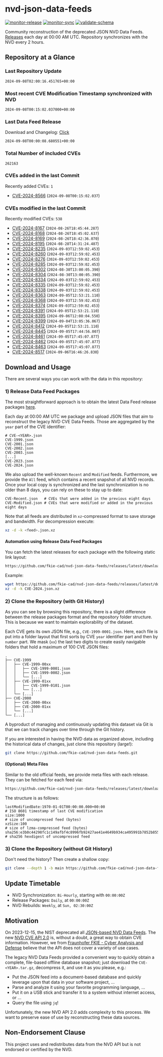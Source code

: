 # nvd-json-data-feeds

[![monitor-release](https://github.com/fkie-cad/nvd-json-data-feeds/actions/workflows/monitor_release.yml/badge.svg)](https://github.com/fkie-cad/nvd-json-data-feeds/actions/workflows/monitor_release.yml)
[![monitor-sync](https://github.com/fkie-cad/nvd-json-data-feeds/actions/workflows/monitor_sync.yml/badge.svg)](https://github.com/fkie-cad/nvd-json-data-feeds/actions/workflows/monitor_sync.yml)
[![validate-schema](https://github.com/fkie-cad/nvd-json-data-feeds/actions/workflows/validate_schema.yml/badge.svg)](https://github.com/fkie-cad/nvd-json-data-feeds/actions/workflows/validate_schema.yml)

Community reconstruction of the deprecated JSON NVD Data Feeds.
[Releases](https://github.com/fkie-cad/nvd-json-data-feeds/releases/latest) each day at 00:00 AM UTC.
Repository synchronizes with the NVD every 2 hours.

## Repository at a Glance

### Last Repository Update

```plain
2024-09-08T02:00:16.451765+00:00
```

### Most recent CVE Modification Timestamp synchronized with NVD

```plain
2024-09-08T00:15:02.037000+00:00
```

### Last Data Feed Release

Download and Changelog: [Click](https://github.com/fkie-cad/nvd-json-data-feeds/releases/latest)

```plain
2024-09-08T00:00:08.680551+00:00
```

### Total Number of included CVEs

```plain
262163
```

### CVEs added in the last Commit

Recently added CVEs: `1`

- [CVE-2024-8566](CVE-2024/CVE-2024-85xx/CVE-2024-8566.json) (`2024-09-08T00:15:02.037`)


### CVEs modified in the last Commit

Recently modified CVEs: `538`

- [CVE-2024-8167](CVE-2024/CVE-2024-81xx/CVE-2024-8167.json) (`2024-08-26T18:45:44.287`)
- [CVE-2024-8168](CVE-2024/CVE-2024-81xx/CVE-2024-8168.json) (`2024-08-26T18:45:02.637`)
- [CVE-2024-8169](CVE-2024/CVE-2024-81xx/CVE-2024-8169.json) (`2024-08-26T18:42:36.070`)
- [CVE-2024-8195](CVE-2024/CVE-2024-81xx/CVE-2024-8195.json) (`2024-08-28T14:31:24.487`)
- [CVE-2024-8235](CVE-2024/CVE-2024-82xx/CVE-2024-8235.json) (`2024-09-03T12:59:02.453`)
- [CVE-2024-8260](CVE-2024/CVE-2024-82xx/CVE-2024-8260.json) (`2024-09-03T12:59:02.453`)
- [CVE-2024-8276](CVE-2024/CVE-2024-82xx/CVE-2024-8276.json) (`2024-09-03T12:59:02.453`)
- [CVE-2024-8285](CVE-2024/CVE-2024-82xx/CVE-2024-8285.json) (`2024-09-03T12:59:02.453`)
- [CVE-2024-8302](CVE-2024/CVE-2024-83xx/CVE-2024-8302.json) (`2024-08-30T13:00:05.390`)
- [CVE-2024-8304](CVE-2024/CVE-2024-83xx/CVE-2024-8304.json) (`2024-08-30T13:00:05.390`)
- [CVE-2024-8334](CVE-2024/CVE-2024-83xx/CVE-2024-8334.json) (`2024-09-03T12:59:02.453`)
- [CVE-2024-8335](CVE-2024/CVE-2024-83xx/CVE-2024-8335.json) (`2024-09-03T12:59:02.453`)
- [CVE-2024-8338](CVE-2024/CVE-2024-83xx/CVE-2024-8338.json) (`2024-09-03T12:59:02.453`)
- [CVE-2024-8363](CVE-2024/CVE-2024-83xx/CVE-2024-8363.json) (`2024-09-05T12:53:21.110`)
- [CVE-2024-8368](CVE-2024/CVE-2024-83xx/CVE-2024-8368.json) (`2024-09-03T12:59:02.453`)
- [CVE-2024-8374](CVE-2024/CVE-2024-83xx/CVE-2024-8374.json) (`2024-09-03T12:59:02.453`)
- [CVE-2024-8391](CVE-2024/CVE-2024-83xx/CVE-2024-8391.json) (`2024-09-05T12:53:21.110`)
- [CVE-2024-8395](CVE-2024/CVE-2024-83xx/CVE-2024-8395.json) (`2024-09-06T12:08:04.550`)
- [CVE-2024-8399](CVE-2024/CVE-2024-83xx/CVE-2024-8399.json) (`2024-09-04T13:05:36.067`)
- [CVE-2024-8412](CVE-2024/CVE-2024-84xx/CVE-2024-8412.json) (`2024-09-05T12:53:21.110`)
- [CVE-2024-8445](CVE-2024/CVE-2024-84xx/CVE-2024-8445.json) (`2024-09-05T17:44:56.007`)
- [CVE-2024-8461](CVE-2024/CVE-2024-84xx/CVE-2024-8461.json) (`2024-09-05T17:45:07.877`)
- [CVE-2024-8462](CVE-2024/CVE-2024-84xx/CVE-2024-8462.json) (`2024-09-05T17:45:07.877`)
- [CVE-2024-8463](CVE-2024/CVE-2024-84xx/CVE-2024-8463.json) (`2024-09-05T17:45:07.877`)
- [CVE-2024-8517](CVE-2024/CVE-2024-85xx/CVE-2024-8517.json) (`2024-09-06T16:46:26.830`)


## Download and Usage

There are several ways you can work with the data in this repository:

### 1) Release Data Feed Packages

The most straightforward approach is to obtain the latest Data Feed release packages [here](https://github.com/fkie-cad/nvd-json-data-feeds/releases/latest).

Each day at 00:00 AM UTC we package and upload JSON files that aim to reconstruct the legacy NVD CVE Data Feeds.
Those are aggregated by the `year` part of the CVE identifier:

```
# CVE-<YEAR>.json
CVE-1999.json
CVE-2001.json
CVE-2002.json
CVE-2003.json
[...]
CVE-2023.json
CVE-2024.json
```

We also upload the well-known `Recent` and `Modified` feeds.
Furthermore, we provide the `All` feed, which contains a recent snapshot of all NVD records.
Once your local copy is synchronized and the last synchronization is no older than 8 days, you can rely on these to stay up to date:

```plain
CVE-Recent.json   # CVEs that were added in the previous eight days
CVE-Modified.json # CVEs that were modified or added in the previous eight days
```

Note that all feeds are distributed in `xz`-compressed format to save storage and bandwidth.
For decompression execute:

```sh
xz -d -k <feed>.json.xz
```

#### Automation using Release Data Feed Packages

You can fetch the latest releases for each package with the following static link layout:

```sh
https://github.com/fkie-cad/nvd-json-data-feeds/releases/latest/download/CVE-<YEAR>.json.xz
```

Example:

```sh
wget https://github.com/fkie-cad/nvd-json-data-feeds/releases/latest/download/CVE-2024.json.xz
xz -d -k CVE-2024.json.xz
```

### 2) Clone the Repository (with Git History)

As you can see by browsing this repository, there is a slight difference between the release packages format and the repository folder structure.
This is because we want to maintain explorability of the dataset.

Each CVE gets its own JSON file, e.g., `CVE-1999-0001.json`.
Here, each file is put into a folder layout that first sorts by CVE `year` identifier part and then by `number` part.
We mask (`xx`) the last two digits to create easily navigable folders that hold a maximum of 100 CVE JSON files:

```plain
.
├── CVE-1999
│   ├── CVE-1999-00xx
│   │   ├── CVE-1999-0001.json
│   │   ├── CVE-1999-0002.json
│   │   └── [...]
│   ├── CVE-1999-01xx
│   │   ├── CVE-1999-0101.json
│   │   └── [...]
│   └── [...]
├── CVE-2000
│   ├── CVE-2000-00xx
│   ├── CVE-2000-01xx
│   └── [...]
└── [...]
```

A byproduct of managing and continuously updating this dataset via Git is that we can track changes over time through the Git history.

If you are interested in having the NVD data as organized above, including the historical data of changes, just clone this repository (large!):

```sh
git clone https://github.com/fkie-cad/nvd-json-data-feeds.git
```

#### (Optional) Meta Files

Similar to the old official feeds, we provide meta files with each release. They can be fetched for each feed via:

```sh
https://github.com/fkie-cad/nvd-json-data-feeds/releases/latest/download/CVE-<YEAR>.meta
```

The structure is as follows:

```plain
lastModifiedDate:1970-01-01T00:00:00.000+00:00                          # ISO 8601 timestamp of last CVE modification
size:1000                                                               # size of uncompressed feed (bytes)
xzSize:100                                                              # size of lzma-compressed feed (bytes)
sha256:e3b0c44298fc1c149afbf4c8996fb92427ae41e4649b934ca495991b7852b855 # sha256 hexdigest of uncompressed feed
```

### 3) Clone the Repository (without Git History)

Don't need the history? Then create a shallow copy:

```sh
git clone --depth 1 -b main https://github.com/fkie-cad/nvd-json-data-feeds.git
```


## Update Timetable

* NVD Synchronization: `Bi-Hourly`, starting with `00:00:00Z`
* Release Packages: `Daily`, at `00:00:00Z`
* NVD Rebuilds: `Weekly`, at `Sun, 02:30:00Z`


## Motivation

On 2023-12-15, the NIST deprecated all [JSON-based NVD Data Feeds](https://nvd.nist.gov/vuln/data-feeds#divRetirementBanner-1).
The new [NVD CVE API 2.0](https://nvd.nist.gov/developers/vulnerabilities) is, without a doubt, a great way to obtain CVE information.
However, we from [Fraunhofer FKIE - Cyber Analysis and Defense](https://www.fkie.fraunhofer.de/en/departments/cad.html) believe that the API does not cover a variety of use cases.

The legacy NVD Data Feeds provided a convenient way to quickly obtain a complete, file-based offline database snapshot; just download the `CVE-<YEAR>.tar.gz`, decompress it, and use it as you please, e.g.:

- Put the JSON feed into a document-based database and quickly leverage upon that data in your software project, ...
- Parse and analyze it using your favorite programming language, ...
- Put it on a USB stick and transfer it to a system without internet access, or ...
- Query the file using `jq`!

Unfortunately, the new NVD API 2.0 adds complexity to this process.
We want to preserve ease of use by reconstructing these data sources.

## Non-Endorsement Clause

This project uses and redistributes data from the NVD API but is not endorsed or certified by the NVD.